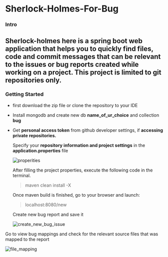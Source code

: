 # Sherlock-Holmes-For-Bug

### Intro
   
   Sherlock-holmes here is a spring boot web application that helps you to quickly find files, code and commit messages that can be relevant to the issues or bug reports created while working on a project. This project is limited to git repositories only. 
---

### Getting Started

   * first download the zip file or clone the repository to your IDE
   
   * Install mongodb and create new db **name_of_ur_choice** and  collection **bug**
   
   * Get **personal access token** from github developer settings,  if **accessing private repositories.**

     

     

     Specify your **repository information and project settings** in the **application.properties** file

     

     

     ![properities](https://github.com/varnaa/bug-mapping-using-github-API/blob/master/properities.png)

     

     

     

     After filling the project properties, execute the following code in the terminal.

     > maven clean install -X
     
     
     
     Once maven build is finished, go to your browser and launch: 
     
     > localhost:8080/new
     
     
     
     Create new bug report and save it
     
     
     
     ![create_new_bug_issue](https://github.com/varnaa/bug-mapping-using-github-API/blob/master/create_new_bug_issue.png)



Go to view bug mappings and check for the relevant source files that was mapped to the report

![file_mapping](https://github.com/varnaa/bug-mapping-using-github-API/blob/master/file_mapping.png)

